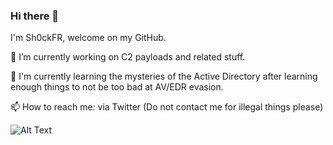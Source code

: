 ### Hi there 👋

I'm Sh0ckFR, welcome on my GitHub.

🔭 I’m currently working on C2 payloads and related stuff.

🌱 I'm currently learning the mysteries of the Active Directory after learning enough things to not be too bad at AV/EDR evasion.

📫 How to reach me: via Twitter (Do not contact me for illegal things please)

![Alt Text](https://raw.githubusercontent.com/Sh0ckFR/Sh0ckFR/main/hackerman.gif)

